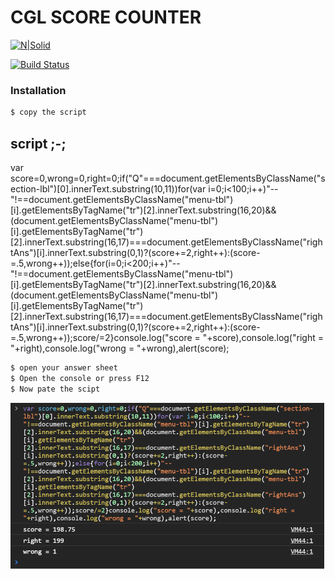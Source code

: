 # CGL SCORE COUNTER

[![N|Solid](https://cldup.com/dTxpPi9lDf.thumb.png)](https://nodesource.com/products/nsolid)

[![Build Status](https://travis-ci.org/joemccann/dillinger.svg?branch=master)](https://travis-ci.org/joemccann/dillinger)

### Installation

```sh
$ copy the script 
```

## script ;-;
var score=0,wrong=0,right=0;if("Q"===document.getElementsByClassName("section-lbl")[0].innerText.substring(10,11))for(var i=0;i<100;i++)"--"!==document.getElementsByClassName("menu-tbl")[i].getElementsByTagName("tr")[2].innerText.substring(16,20)&&(document.getElementsByClassName("menu-tbl")[i].getElementsByTagName("tr")[2].innerText.substring(16,17)===document.getElementsByClassName("rightAns")[i].innerText.substring(0,1)?(score+=2,right++):(score-=.5,wrong++));else{for(i=0;i<200;i++)"--"!==document.getElementsByClassName("menu-tbl")[i].getElementsByTagName("tr")[2].innerText.substring(16,20)&&(document.getElementsByClassName("menu-tbl")[i].getElementsByTagName("tr")[2].innerText.substring(16,17)===document.getElementsByClassName("rightAns")[i].innerText.substring(0,1)?(score+=2,right++):(score-=.5,wrong++));score/=2}console.log("score = "+score),console.log("right = "+right),console.log("wrong = "+wrong),alert(score);


```sh
$ open your answer sheet 
$ Open the console or press F12
$ Now pate the scipt
```

![alt text](https://raw.githubusercontent.com/dinkumehta/cgl-score-counter-/main/github.png)
